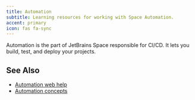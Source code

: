 ```yaml
---
title: Automation
subtitle: Learning resources for working with Space Automation.
accent: primary
icon: fas fa-sync
---
```


Automation is the part of JetBrains Space responsible for CI/CD.
It lets you build, test, and deploy your projects.

## See Also
- [Automation web help](https://www.jetbrains.com/help/space/automation.html)
- [Automation concepts](https://www.jetbrains.com/help/space/automation-concepts.html)

